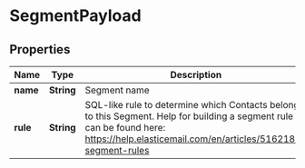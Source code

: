 

# SegmentPayload

## Properties

Name | Type | Description | Notes
------------ | ------------- | ------------- | -------------
**name** | **String** | Segment name | 
**rule** | **String** | SQL-like rule to determine which Contacts belong to this Segment. Help for building a segment rule can be found here: https://help.elasticemail.com/en/articles/5162182-segment-rules | 



